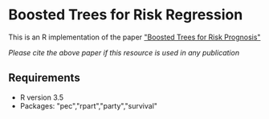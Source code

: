 # Boosted Trees for Risk Regression

This is an R implementation of the paper ["Boosted Trees for Risk Prognosis"](http://proceedings.mlr.press/v85/bellot18a.html)

*Please cite the above paper if this resource is used in any publication*

## Requirements

* R version 3.5
* Packages: "pec","rpart","party","survival"
